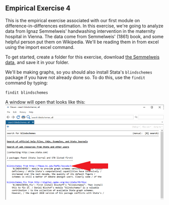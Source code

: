 ## Empirical Exercise 4  

This is the empirical exercise associated with our first module on difference-in-differences estimation. 
In this exercise, we're going to analyze data from Ignaz Semmelweis' handwashing 
intervention in the maternity hospital in Vienna.  The data come from 
Semmelweis' (1861) book, and some helpful person put them on Wikipedia. 
We'll be reading them in from excel using the import excel command.  

To get started, create a folder for this exercise, download [the Semmelweis data](https://pjakiela.github.io/ECON379/exercises/E4-DD1/Semmelweis1861data.dta), and 
save it in your folder.  

We'll be making graphs, so you should also install Stata's `blindschemes` package if you have not already done so. 
To do this, use the `findit` command by typing:
```
findit blindschemes
```
A window will open that looks like this: 
![blindshemes-window](blindschemes.png)

